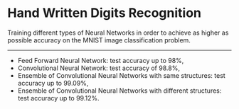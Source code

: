 # Hand Written Digits Recognition
Training different types of Neural Networks in order to achieve as higher as possible accuracy on the MNIST image classification problem.
______________________________________________________________________________________________
- Feed Forward Neural Network: test accuracy up to 98%,
- Convolutional Neural Network: test accuracy of 98.8%,
- Ensemble of Convolutional Neural Networks with same structures: test accuracy up to 99.09%,
- Ensemble of Convolutional Neural Networks with different structures: test accuracy up to 99.12%.
